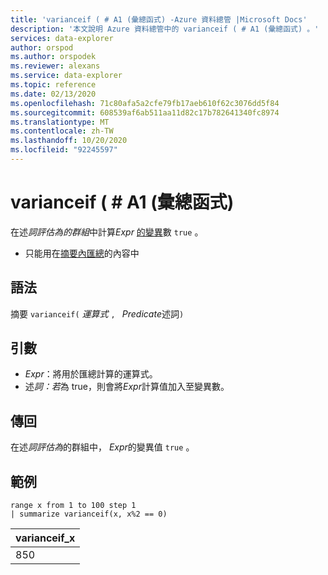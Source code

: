```yaml
---
title: 'varianceif ( # A1 (彙總函式) -Azure 資料總管 |Microsoft Docs'
description: '本文說明 Azure 資料總管中的 varianceif ( # A1 (彙總函式) 。'
services: data-explorer
author: orspod
ms.author: orspodek
ms.reviewer: alexans
ms.service: data-explorer
ms.topic: reference
ms.date: 02/13/2020
ms.openlocfilehash: 71c80afa5a2cfe79fb17aeb610f62c3076dd5f84
ms.sourcegitcommit: 608539af6ab511aa11d82c17b782641340fc8974
ms.translationtype: MT
ms.contentlocale: zh-TW
ms.lasthandoff: 10/20/2020
ms.locfileid: "92245597"
---
```

# <a name="varianceif-aggregation-function"></a>varianceif ( # A1 (彙總函式) 

在述*詞評估為的群組*中計算*Expr* [的變異](variance-aggfunction.md)數 `true` 。

* 只能用在[摘要內匯總](summarizeoperator.md)的內容中

## <a name="syntax"></a>語法

摘要 `varianceif(` *運算式* `, ` *Predicate*述詞`)`

## <a name="arguments"></a>引數

* *Expr*：將用於匯總計算的運算式。 
* 述*詞：若*為 true，則會將*Expr*計算值加入至變異數。

## <a name="returns"></a>傳回

在述*詞評估為*的群組中， *Expr*的變異值 `true` 。
 
## <a name="examples"></a>範例

```kusto
range x from 1 to 100 step 1
| summarize varianceif(x, x%2 == 0)

```

|varianceif_x|
|---|
|850|